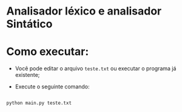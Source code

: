 # Analisador léxico e analisador Sintático

# Como executar:

- Você pode editar o arquivo `teste.txt` ou executar o programa já existente;

- Execute o seguinte comando:

```

python main.py teste.txt

```
